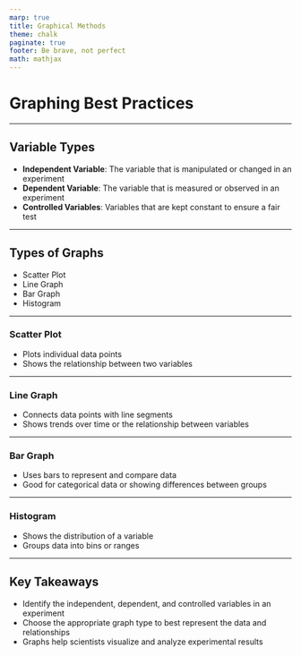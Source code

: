 ```yaml
---
marp: true
title: Graphical Methods
theme: chalk
paginate: true
footer: Be brave, not perfect
math: mathjax
---
```


<style>
img[alt~="center"] {
  display: block;
  margin: 0 auto;
}
</style>


# Graphing Best Practices <!--fit--->

---

## Variable Types

- **Independent Variable**: The variable that is manipulated or changed in an experiment
- **Dependent Variable**: The variable that is measured or observed in an experiment  
- **Controlled Variables**: Variables that are kept constant to ensure a fair test

---

## Types of Graphs

- Scatter Plot
- Line Graph
- Bar Graph 
- Histogram

---

### Scatter Plot
- Plots individual data points
- Shows the relationship between two variables

---

### Line Graph
- Connects data points with line segments
- Shows trends over time or the relationship between variables


---

### Bar Graph
- Uses bars to represent and compare data
- Good for categorical data or showing differences between groups


---

### Histogram
- Shows the distribution of a variable
- Groups data into bins or ranges


---

## Key Takeaways

- Identify the independent, dependent, and controlled variables in an experiment
- Choose the appropriate graph type to best represent the data and relationships
- Graphs help scientists visualize and analyze experimental results